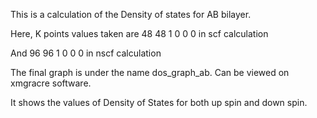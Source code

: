 This is a calculation of the Density of states for AB bilayer.

Here, K points values taken are 48 48  1 0 0 0 in scf calculation

And 96 96 1 0 0 0 in nscf calculation

The final graph is under the name dos_graph_ab. Can be viewed on xmgracre software.

It shows the values of Density of States for both up spin and down spin.

